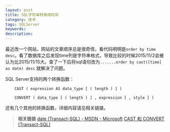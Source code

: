 ```yaml
---
layout: post
title: SQL字符串转换成时间
category: 技术
tags: SQLServer
keywords: 
description: 
---
```


最近改一个网站，网站的文章顺序总是很奇怪，看代码明明是`order by time desc`。看了数据库之后发现time列是字符串格式，导致比较的时候2015/11/2会被认为比2015/11/15大。查了一下后将sql语句改为`.......order by cast([time] as date) desc` 就解决了问题。

SQL Server支持的两个转换函数：

		CAST ( expression AS data_type [ ( length ) ] )

		CONVERT ( data_type [ ( length ) ] , expression [ , style ] )

还有几个其他的转换函数，详细内容请见相关链接。

>__相关链接__
>[date (Transact-SQL) - MSDN - Microsoft](https://msdn.microsoft.com/zh-cn/library/bb630352(v=sql.120).aspx)
>[CAST 和 CONVERT (Transact-SQL)](https://msdn.microsoft.com/zh-cn/library/ms187928(v=sql.120).aspx)
